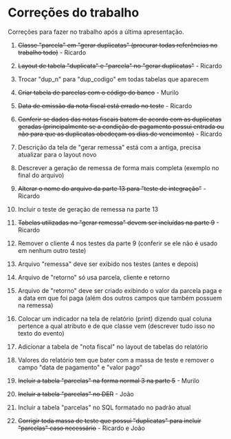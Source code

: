 # Correções do trabalho

Correções para fazer no trabalho após a última apresentação.

1. ~~Classe "parcela" em "gerar duplicatas" (procurar todas referências no trabalho todo)~~ - Ricardo

2. ~~Layout de tabela "duplicata" e "parcela" no "gerar duplicatas"~~ - Ricardo

3. Trocar "dup_n" para "dup_codigo" em todas tabelas que aparecem

4. ~~Criar tabela de parcelas com o código do banco~~ - Murilo

5. ~~Data de emissão da nota fiscal está errado no teste~~ - Ricardo

6. ~~Conferir se dados das notas fiscais batem de acordo com as duplicatas geradas (principalmente se a condição de pagamento possui entrada ou não para que as duplicatas obedeçam os dias de vencimento)~~ - Ricardo

7. Descrição da tela de "gerar remessa" está com a antiga, precisa atualizar para o layout novo

8. Descrever a geração de remessa de forma mais completa (exemplo no final do arquivo)

9. ~~Alterar o nome do arquivo da parte 13 para "teste de integração"~~ - Ricardo

10. Incluir o teste de geração de remessa na parte 13

11. ~~Tabelas utilizadas no "gerar remessa" devem ser incluídas na parte 9~~ - Ricardo

12. Remover o cliente 4 nos testes da parte 9 (conferir se ele não é usado em nenhum outro teste)

13. Arquivo "remessa" deve ser exibido nos testes (antes e depois)

14. Arquivo de "retorno" só usa parcela, cliente e retorno

15. Arquivo de "retorno" deve ser criado exibindo o valor da parcela paga e a data em que foi paga (além dos outros campos que também possuem na remessa)

16. Colocar um indicador na tela de relatório (print) dizendo qual coluna pertence a qual atributo e de que classe vem (descrever tudo isso no texto do evento)

17. Adicionar a tabela de "nota fiscal" no layout de tabelas do relatório

18. Valores do relatório tem que bater com a massa de teste e remover o campo "data de pagamento" e "valor pago"

19. ~~Incluir a tabela "parcelas" na forma normal 3 na parte 5~~ - Murilo

20. ~~Incluir a tabela "parcelas" no DER~~ - João

21. Incluir a tabela "parcelas" no SQL formatado no padrão atual

22. ~~Corrigir toda massa de teste que possui "duplicatas" para incluir "parcelas" caso necessário~~ - Ricardo e João
